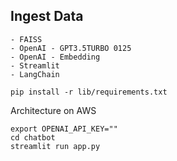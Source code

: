 ## Ingest Data

    - FAISS
    - OpenAI - GPT3.5TURBO 0125
    - OpenAI - Embedding 
    - Streamlit
    - LangChain

    pip install -r lib/requirements.txt

Architecture on AWS

    export OPENAI_API_KEY=""
    cd chatbot
    streamlit run app.py